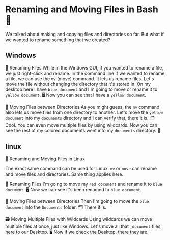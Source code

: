 # Renaming and Moving Files in Bash 🔄 

We talked about making and copying files and directories so far. But what if we wanted to rename something that we created? 

## Windows

💫 Renaming Files
While in the Windows GUI, if you wanted to rename a file, we just right-click and rename. In the command line if we wanted to rename a file, we can use the `mv` (move) command. It lets us rename files. Let's move the file without changing the directory that it's stored in. On my desktop here I have `blue document` and I'm going to move or rename it to `yellow document`. 🖥️ Now you can see that I have a `yellow document`.

📁 Moving Files between Directories
As you might guess, the `mv` command also lets us move files from one directory to another. Let's move the `yellow document` into my `documents` directory and I can verify that, there it is. 🗂️ Cool. You can even move multiple files by using wildcards. Now you can see the rest of my colored documents went into my `documents` directory. 📂

## linux

🐧 Renaming and Moving Files in Linux

The exact same command can be used for Linux. `mv` or `move` can rename and move files and directories. Same thing applies here.

💫 Renaming Files
I'm going to move my `red document` and rename it to `blue document`. 🖥️ Now we can see it's been renamed to `blue document`.

📁 Moving Files between Directories
Then I'm going to move the `blue document` into the `Documents` folder. 🗂️ There it is.

🗃️ Moving Multiple Files with Wildcards
Using wildcards we can move multiple files at once, just like Windows. Let's move all that `_document` files here to our Desktop. 🖥️ Now if we check the Desktop, there they are.